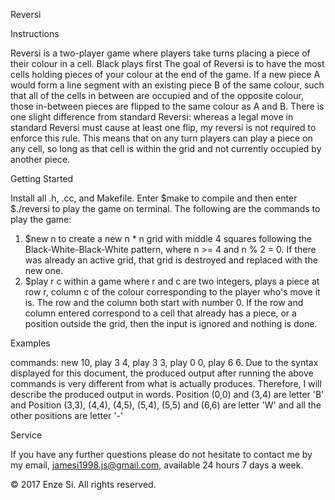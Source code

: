Reversi

Instructions

Reversi is a two-player game where players take turns placing a piece of their colour in a cell. Black plays first The goal of Reversi is to have the most cells holding pieces of your colour at the end of the game. If a new piece A would form a line segment with an existing piece B of the same colour, such that all of the cells in between are occupied and of the opposite colour, those in-between pieces are flipped to the same colour as A and B. There is one slight difference from standard Reversi: whereas a legal move in standard Reversi must cause at least one flip, my reversi is not required to enforce this rule. This means that on any turn players can play a piece on any cell, so long as that cell is within the grid and not currently occupied by another piece.



Getting Started

Install all .h, .cc, and Makefile. Enter $make to compile and then enter $./reversi to play the game on terminal.
The following are the commands to play the game:
1. $new n to create a new n * n grid with middle 4 squares following the Black-White-Black-White pattern, where n >= 4 and 
n % 2 = 0. If there was already an active grid, that grid is destroyed and replaced with the new one.
2. $play r c within a game where r and c are two integers, plays a piece at row r, column c of the colour corresponding to 
the player who's move it is. The row and the column both start with number 0. If the row and column entered correspond to a cell that already has a piece, or a position outside the grid, then the input is ignored and nothing is done. 
  
  
  
Examples

commands: new 10, play 3 4, play 3 3, play 0 0, play 6 6.
Due to the syntax displayed for this document, the produced output after running the above commands is very different from what is actually produces. Therefore, I will describe the produced output in words. 
Position (0,0) and (3,4) are letter 'B' and Position (3,3), (4,4), (4,5), (5,4), (5,5) and (6,6) are letter 'W' and all the other positions are letter '-'



Service

If you have any further questions please do not hesitate to contact me by my email, jamesi1998.js@gmail.com, available 24 hours 7 days a week.



© 2017 Enze Si.  All rights reserved.

